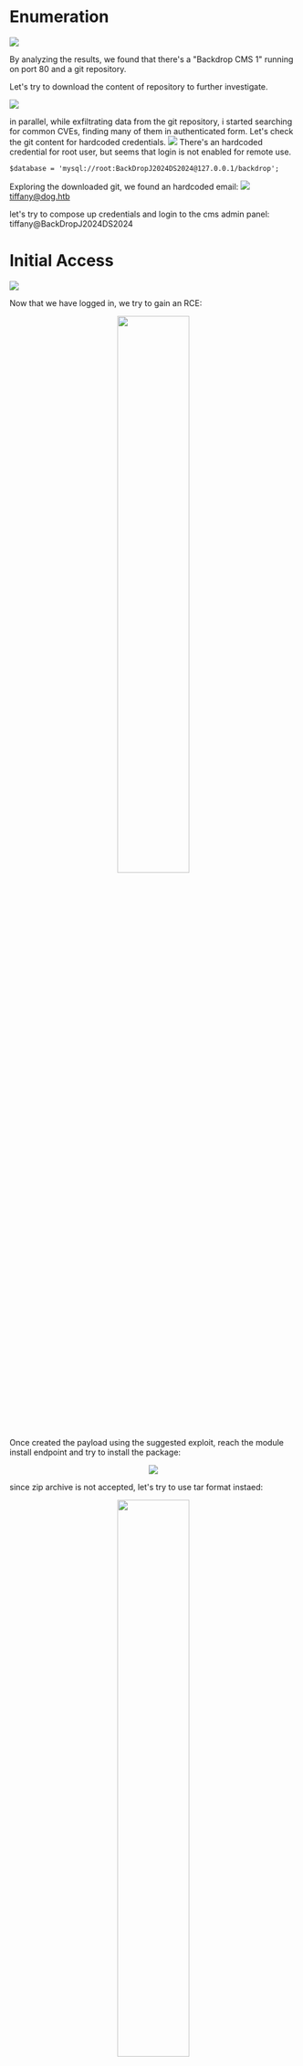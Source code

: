 # Enumeration

<img src='_images_/nmap.png'>

By analyzing the results, we found that there's a "Backdrop CMS 1" running on port 80 and a git repository.

Let's try to download the content of repository to further investigate.

<img src='_images_/githacker.png'>

in parallel, while exfiltrating data from the git repository, i started searching for common CVEs, finding many of them in authenticated form. Let's check the git content for hardcoded credentials.
<img src='_images_/mysql.png'>
There's an hardcoded credential for root user, but seems that login is not enabled for remote use.
```
$database = 'mysql://root:BackDropJ2024DS2024@127.0.0.1/backdrop';
```
Exploring the downloaded git, we found an hardcoded email:
<img src='_images_/mail.png'>
tiffany@dog.htb

let's try to compose up credentials and login to the cms admin panel:
tiffany@BackDropJ2024DS2024

# Initial Access

<img src='_images_/dashboard.png'>

Now that we have logged in, we try to gain an RCE:

<center> <img src='_images_/searchsploit.png' width="50%"> </center>

Once created the payload using the suggested exploit, reach the module install endpoint and try to install the package:

<center> <img src='_images_/upload.png'> </center>

since zip archive is not accepted, let's try to use tar format instaed:

<center> <img src='_images_/tar.png' width='50%'> </center>

Successful! =)

<center> <img src='_images_/shup.png'> </center>

<center> <img src='_images_/shexec.png'> </center>

Now we have a web shell, let's try to leverage to a nc one and move on =)

# Lateral Movement

Once got a reverse shell, we try to login with previous found credentials to mysql:

<img src='_images_/mysql_logi.png'>


once cleaned:
```
jPAdminB:$S$E7dig1GTaGJnzgAXAtOoPuaTjJ05fo8fH9USc6vO87T./ffdEr/.

jobert:$S$E/F9mVPgX4.dGDeDuKxPdXEONCzSvGpjxUeMALZ2IjBrve9Rcoz1

dogBackDropSystem:$S$EfD1gJoRtn8I5TlqPTuTfHRBFQWL3x6vC5D3Ew9iU4RECrNuPPdD

john:$S$EYniSfxXt8z3gJ7pfhP5iIncFfCKz8EIkjUD66n/OTdQBFklAji.

morris:$S$E8OFpwBUqy/xCmMXMqFp3vyz1dJBifxgwNRMKktogL7VVk7yuulS

axel:$S$E/DHqfjBWPDLnkOP5auHhHDxF4U.sAJWiODjaumzxQYME6jeo9qV

rosa:$S$EsV26QVPbF.s0UndNPeNCxYEP/0z2O.2eLUNdKW/xYhg2.lsEcDT

tiffany:$S$EEAGFzd8HSQ/IzwpqI79aJgRvqZnH4JSKLv2C83wUphw0nuoTY8v
```

let's try to crack jobert (previously, we found an home for the user on the machine) password:

Hahcat is taking sooooo long.. maybe it's time to find a faster alternative.
Let's try sprying the found password for users in home directory, which are *jobert* and *johncusack*.

let's try ssh into them, with password *BackDropJ2024DS2024*.

<img src='_images_/ssh_login.png'>
gotcha =)

# Privilege escalation

User johncusack can execute /usr/local/bin/bee as sudo: the tool, once executed, will print a list of commands.
One of this, "ev" allows to evaluate php commands. Let's try to read root flag =)

When trying to execute

```
sudo /usr/local/bin/bee ev "system('cat /root/root.txt')"
```

the application will alert us that we are not in the site directory, so move on to /var/www/html and voilà =)

🪐 Hack The Planet 🪐
